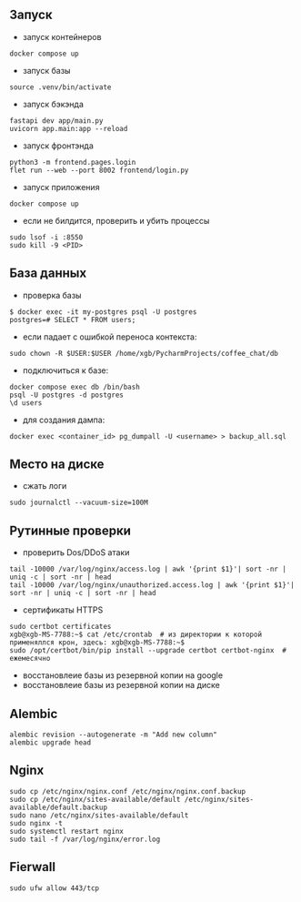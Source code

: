 ## Запуск
- запуск контейнеров
```
docker compose up
```

- запуск базы
```
source .venv/bin/activate
```
- запуск бэкэнда

```
fastapi dev app/main.py
uvicorn app.main:app --reload
```

- запуск фронтэнда

```
python3 -m frontend.pages.login
flet run --web --port 8002 frontend/login.py
```

- запуск приложения

```
docker compose up
```
- если не билдится, проверить и убить процессы

```
sudo lsof -i :8550
sudo kill -9 <PID>
```

## База данных
- проверка базы

```
$ docker exec -it my-postgres psql -U postgres
postgres=# SELECT * FROM users;
```
- если падает с ошибкой переноса контекста:
```
sudo chown -R $USER:$USER /home/xgb/PycharmProjects/coffee_chat/db
```

- подключиться к базе:

```
docker compose exec db /bin/bash
psql -U postgres -d postgres
\d users
```


- для создания дампа:

```
docker exec <container_id> pg_dumpall -U <username> > backup_all.sql
```

## Место на диске
- сжать логи

```
sudo journalctl --vacuum-size=100M 
```


## Рутинные проверки
- проверить Dos/DDoS атаки

```
tail -10000 /var/log/nginx/access.log | awk '{print $1}'| sort -nr | uniq -c | sort -nr | head
tail -10000 /var/log/nginx/unauthorized.access.log | awk '{print $1}'| sort -nr | uniq -c | sort -nr | head
```
- сертификаты HTTPS
```
sudo certbot certificates
xgb@xgb-MS-7788:~$ cat /etc/crontab  # из директории к которой применяллся крон, здесь: xgb@xgb-MS-7788:~$ 
sudo /opt/certbot/bin/pip install --upgrade certbot certbot-nginx  # ежемесячно
```
- восстановлеие базы из резервной копии на google
- восстановлеие базы из резервной копии на диске
## Alembic
```
alembic revision --autogenerate -m "Add new column"
alembic upgrade head
```

## Nginx
``` 
sudo cp /etc/nginx/nginx.conf /etc/nginx/nginx.conf.backup
sudo cp /etc/nginx/sites-available/default /etc/nginx/sites-available/default.backup
sudo nano /etc/nginx/sites-available/default
sudo nginx -t
sudo systemctl restart nginx
sudo tail -f /var/log/nginx/error.log
```
## Fierwall
```
sudo ufw allow 443/tcp
```